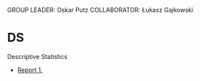 GROUP LEADER: Oskar Putz
COLLABORATOR: Łukasz Gajkowski
# DS
Descriptive Statistics
- [Report 1.](data_wrangling.md)
